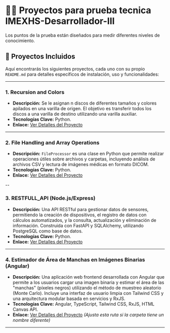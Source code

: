 # 👨‍💻 Proyectos para prueba tecnica IMEXHS-Desarrollador-III

Los puntos de la prueba están diseñados para medir diferentes niveles de conocimiento. 

## 🚀 Proyectos Incluidos

Aquí encontrarás los siguientes proyectos, cada uno con su propio `README.md` para detalles específicos de instalación, uso y funcionalidades:

---

### 1. Recursion and Colors

* **Descripción:** Se le asignan n discos de diferentes tamaños y colores apilados en una varilla de origen. El objetivo es transferir todos los discos a una varilla de destino utilizando una varilla auxiliar.
* **Tecnologías Clave:** Python.
* **Enlace:** [Ver Detalles del Proyecto](./recursionAndColors/readme.md) 

---

### 2. File Handling and Array Operations

* **Descripción:** `FileProcessor` es una clase en Python que permite realizar operaciones útiles sobre archivos y carpetas, incluyendo análisis de archivos CSV y lectura de imágenes médicas en formato DICOM.
* **Tecnologías Clave:** Python.
* **Enlace:** [Ver Detalles del Proyecto](./fileHandlingAndArrayOperations/README.md)

--


### 3. RESTFULL_API (Node.js/Express)

* **Descripción:** Una API RESTful para gestionar datos de sensores, permitiendo la creación de dispositivos, el registro de datos con cálculos automatizados, y la consulta, actualización y eliminación de información. Construida con FastAPI y SQLAlchemy, utilizando PostgreSQL como base de datos.
* **Tecnologías Clave:** Python.
* **Enlace:** [Ver Detalles del Proyecto](./RESTFULL_API/README.md) 

---


### 4. Estimador de Área de Manchas en Imágenes Binarias (Angular)

* **Descripción:** Una aplicación web frontend desarrollada con Angular que permite a los usuarios cargar una imagen binaria y estimar el área de las "manchas" (píxeles negros) utilizando el método de muestreo aleatorio (Monte Carlo). Incluye una interfaz de usuario limpia con Tailwind CSS y una arquitectura modular basada en servicios y RxJS.
* **Tecnologías Clave:** Angular, TypeScript, Tailwind CSS, RxJS, HTML Canvas API.
* **Enlace:** [Ver Detalles del Proyecto](./Estimador_de_Area_Manchas/README.md) *(Ajusta esta ruta si la carpeta tiene un nombre diferente)*

---

